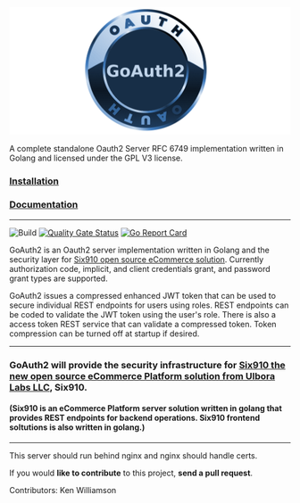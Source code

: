 ![](./static/images/goAuth2.png)

A complete standalone Oauth2 Server RFC 6749 implementation written in Golang and licensed under the GPL V3 license.


### [Installation](https://github.com/Ulbora/GoAuth2/wiki/Installation)


### [Documentation](https://github.com/Ulbora/GoAuth2/wiki)

---

![Build](https://github.com/Ulbora/GoAuth2/actions/workflows/build.yml/badge.svg)
[![Quality Gate Status](https://sonarcloud.io/api/project_badges/measure?project=Ulbora_GoAuth2&metric=alert_status)](https://sonarcloud.io/dashboard?id=Ulbora_GoAuth2)
[![Go Report Card](https://goreportcard.com/badge/github.com/Ulbora/GoAuth2)](https://goreportcard.com/report/github.com/Ulbora/GoAuth2)



GoAuth2 is an Oauth2 server implementation written in Golang and the security layer for <a href="https://github.com/Ulbora/Six910" target="_blank">Six910 open source eCommerce solution</a>. Currently authorization code, 
implicit, and client credentials grant, and password grant types are supported.

GoAuth2 issues a compressed enhanced JWT token that can be used to secure individual REST endpoints for users using roles. REST endpoints can be coded to validate the JWT token using the user's role. There is also a access token REST service that can validate a compressed token. Token compression can be turned off at startup if desired.

---

### GoAuth2 will provide the security infrastructure for <a href="https://github.com/Ulbora/Six910" target="_blank">Six910 the new open source eCommerce Platform solution from Ulbora Labs LLC</a>, Six910.
#### (Six910 is an eCommerce Platform server solution written in golang that provides REST endpoints for backend operations. Six910 frontend soltutions is also written in golang.)

---

This server should run behind nginx and nginx should handle certs.

If you would **like to contribute** to this project, **send a pull request**.


Contributors:
Ken Williamson

